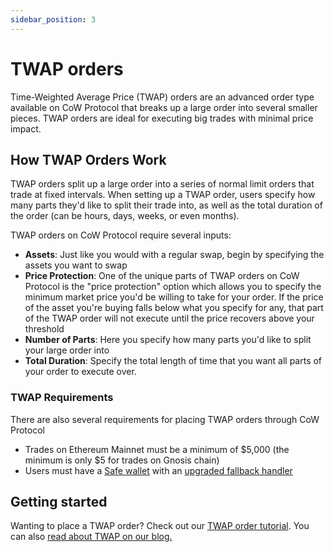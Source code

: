```yaml
---
sidebar_position: 3
---
```


# TWAP orders

Time-Weighted Average Price (TWAP) orders are an advanced order type available on CoW Protocol that breaks up a large order into several smaller pieces.
TWAP orders are ideal for executing big trades with minimal price impact.

## How TWAP Orders Work

TWAP orders split up a large order into a series of normal limit orders that trade at fixed intervals. When setting up a TWAP order, users specify how many parts they'd like to split their trade into, as well as the total duration of the order (can be hours, days, weeks, or even months).

TWAP orders on CoW Protocol require several inputs: 

- **Assets**: Just like you would with a regular swap, begin by specifying the assets you want to swap
- **Price Protection**: One of the unique parts of TWAP orders on CoW Protocol is the "price protection" option which allows you to specify the minimum market price you'd be willing to take for your order. If the price of the asset you're buying falls below what you specify for any, that part of the TWAP order will not execute until the price recovers above your threshold
- **Number of Parts**: Here you specify how many parts you'd like to split your large order into
- **Total Duration**: Specify the total length of time that you want all parts of your order to execute over.

### TWAP Requirements

There are also several requirements for placing TWAP orders through CoW Protocol

- Trades on Ethereum Mainnet must be a minimum of \$5,000 (the minimum is only $5 for trades on Gnosis chain)
- Users must have a [Safe wallet](https://safe.global/wallet) with an [upgraded fallback handler](https://blog.cow.fi/all-you-need-to-know-about-cow-swaps-new-safe-fallback-handler-8ef0439925d1)

## Getting started

Wanting to place a TWAP order? Check out our [TWAP order tutorial](/cow-protocol/tutorials/cow-swap/twap). You can also [read about TWAP on our blog.](https://blog.cow.fi/cow-swap-launches-twap-orders-d5583135b472)
